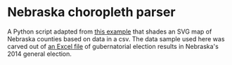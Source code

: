 Nebraska choropleth parser
======

A Python script adapted from <a href="http://flowingdata.com/2009/11/12/how-to-make-a-us-county-thematic-map-using-free-tools/">this example</a> that shades an SVG map of Nebraska counties based on data in a csv. The data sample used here was carved out of <a href="http://electionresults.sos.ne.gov/ResultsExport.aspx?rid=702&pty=&name=For%20Governor%20and%20Lt.%20Governor&cat=CTY">an Excel file</a> of gubernatorial election results in Nebraska's 2014 general election.